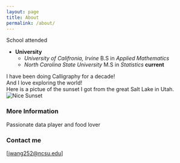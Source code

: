 ```yaml
---
layout: page
title: About
permalink: /about/
---
```

School attended  
  * __University__ 
    - _University of Califronia, Irvine_  B.S in _Applied Mathematics_ 
    - _North Carolina State University_   M.S in _Statistics_ __current__

I have been doing Calligraphy for a decade!  
And I love exploring the world!  
Here is a pictue of the sunset I got from the great Salt Lake in Utah.  
![Nice Sunset](https://user-images.githubusercontent.com/89038323/130282882-01f6e04b-911e-4e84-b149-a983372e8179.jpg)



### More Information
Passionate data player and food lover 
### Contact me

[jwang252@ncsu.edu]
